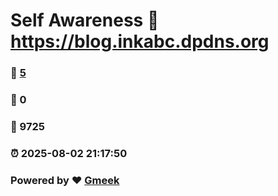 # Self Awareness :link: https://blog.inkabc.dpdns.org 
### :page_facing_up: [5](https://blog.inkabc.dpdns.org/tag.html) 
### :speech_balloon: 0 
### :hibiscus: 9725 
### :alarm_clock: 2025-08-02 21:17:50 
### Powered by :heart: [Gmeek](https://github.com/Meekdai/Gmeek)
